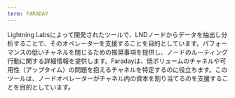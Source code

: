 ```yaml
---
term: FARADAY
---
```


Lightning Labsによって開発されたツールで、LNDノードからデータを抽出し分析することで、そのオペレーターを支援することを目的としています。パフォーマンスの低いチャネルを閉じるための推奨事項を提供し、ノードのルーティング行動に関する詳細情報を提供します。Faradayは、低ボリュームのチャネルや可用性（アップタイム）の問題を抱えるチャネルを特定するのに役立ちます。このツールは、ノードオペレーターがチャネル内の資本を割り当てるのを支援することを目的としています。
